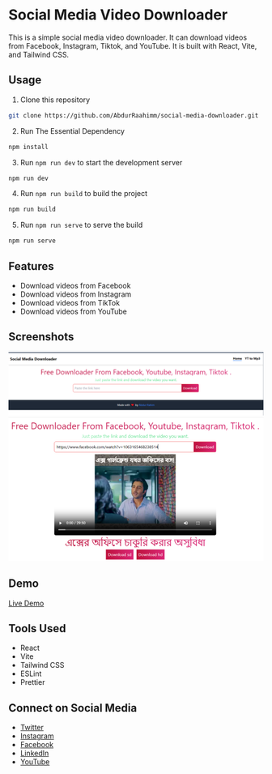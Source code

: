 # Social Media Video Downloader
This is a simple social media video downloader. It can download videos from Facebook, Instagram, Tiktok, and YouTube. It is built with React, Vite, and Tailwind CSS.

## Usage
1. Clone this repository
```bash
git clone https://github.com/AbdurRaahimm/social-media-downloader.git
```
2. Run The Essential Dependency
```bash
npm install
```
3. Run `npm run dev` to start the development server
```bash
npm run dev
```
4. Run `npm run build` to build the project
```bash
npm run build
```
5. Run `npm run serve` to serve the build
```bash
npm run serve
```

## Features
- Download videos from Facebook
- Download videos from Instagram
- Download videos from TikTok
- Download videos from YouTube

## Screenshots
![alt text](public/image.png)
![alt text](public/image-1.png)

## Demo
[Live Demo](https://social-media-downloader.netlify.app/)


## Tools Used
- React
- Vite
- Tailwind CSS
- ESLint
- Prettier


## Connect on Social Media
- [Twitter](https://twitter.com/AbdurRahim4G)
- [Instagram](https://www.instagram.com/abdurrahim4g/)
- [Facebook](https://www.facebook.com/Rahim72446)
- [LinkedIn](https://www.linkedin.com/in/abdur-rahim4g/)
- [YouTube](https://youtube.com/@AbdurRahimm)




